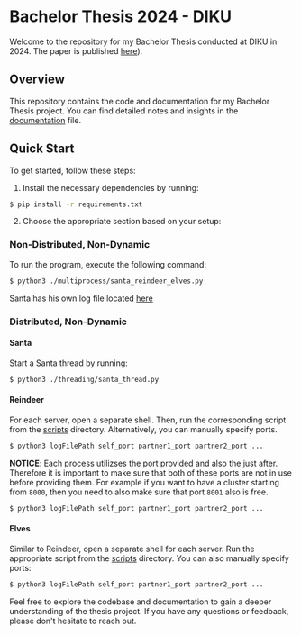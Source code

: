 # Bachelor Thesis 2024 - DIKU

Welcome to the repository for my Bachelor Thesis conducted at DIKU in 2024. The paper is published [here](https://easychair.org/publications/paper/Gv4N)). 

## Overview

This repository contains the code and documentation for my Bachelor Thesis project. You can find detailed notes and insights in the [documentation](/notes.md) file.

## Quick Start

To get started, follow these steps:

1. Install the necessary dependencies by running:

```bash
$ pip install -r requirements.txt
```

2. Choose the appropriate section based on your setup:

### Non-Distributed, Non-Dynamic

To run the program, execute the following command:

```bash
$ python3 ./multiprocess/santa_reindeer_elves.py
```

Santa has his own log file located [here](/threading/log/)

### Distributed, Non-Dynamic

#### Santa

Start a Santa thread by running:

```bash
$ python3 ./threading/santa_thread.py
```

#### Reindeer

For each server, open a separate shell. Then, run the corresponding script from the [scripts](/threading/scripts) directory. Alternatively, you can manually specify ports. 
```bash
$ python3 logFilePath self_port partner1_port partner2_port ...
```
**NOTICE**: Each process utilizses the port provided and also the just after. Therefore it is important to make sure that both of these ports are not in use before providing them. For example if you want to have a cluster starting from `8000`, then you need to also make sure that port `8001` also is free.

```bash
$ python3 logFilePath self_port partner1_port partner2_port ...
```

#### Elves

Similar to Reindeer, open a separate shell for each server. Run the appropriate script from the [scripts](/threading/scripts) directory. You can also manually specify ports:

```bash
$ python3 logFilePath self_port partner1_port partner2_port ...
```

Feel free to explore the codebase and documentation to gain a deeper understanding of the thesis project. If you have any questions or feedback, please don't hesitate to reach out.
